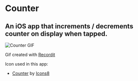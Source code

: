 # Counter

## An iOS app that increments / decrements counter on display when tapped. 

![Counter GIF](http://g.recordit.co/76nG3512eZ.gif)

Gif created with [Recordit](http://recordit.co)

Icon used in this app:
- [Counter](https://icons8.com/web-app/23044/counter#filled) by [Icons8](https://icons8.com)
